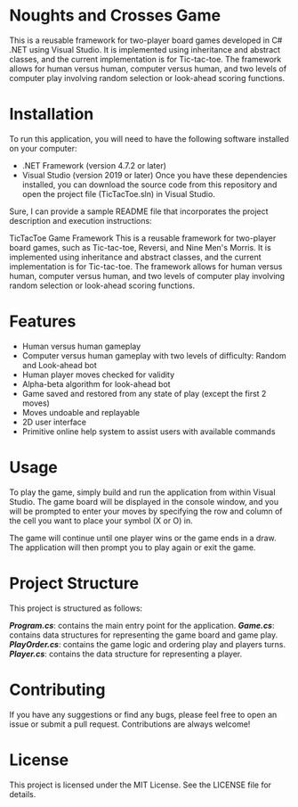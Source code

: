# Noughts and Crosses Game

This is a reusable framework for two-player board games  developed in C# .NET using Visual Studio. It is implemented using inheritance and abstract classes, and the current implementation is for Tic-tac-toe. 
The framework allows for human versus human, computer versus human, and two levels of computer play involving random selection or look-ahead scoring functions.

# Installation
To run this application, you will need to have the following software installed on your computer:

* .NET Framework (version 4.7.2 or later)
* Visual Studio (version 2019 or later)
Once you have these dependencies installed, you can download the source code from this repository and open the project file (TicTacToe.sln) in Visual Studio.

Sure, I can provide a sample README file that incorporates the project description and execution instructions:

TicTacToe Game Framework
This is a reusable framework for two-player board games, such as Tic-tac-toe, Reversi, and Nine Men's Morris. It is implemented using inheritance and abstract classes, and the current implementation is for Tic-tac-toe. The framework allows for human versus human, computer versus human, and two levels of computer play involving random selection or look-ahead scoring functions.

# Features
* Human versus human gameplay
* Computer versus human gameplay with two levels of difficulty: Random and Look-ahead bot
* Human player moves checked for validity
* Alpha-beta algorithm for look-ahead bot
* Game saved and restored from any state of play (except the first 2 moves)
* Moves undoable and replayable
* 2D user interface
* Primitive online help system to assist users with available commands

# Usage
To play the game, simply build and run the application from within Visual Studio. 
The game board will be displayed in the console window, and you will be prompted to enter your moves by specifying the row and column of the cell you want to place your symbol (X or O) in.

The game will continue until one player wins or the game ends in a draw. The application will then prompt you to play again or exit the game.

# Project Structure
This project is structured as follows:

***Program.cs***: contains the main entry point for the application.
***Game.cs***: contains data structures for representing the game board and game play.
***PlayOrder.cs***: contains the game logic and ordering play and players turns.
***Player.cs***: contains the data structure for representing a player.

# Contributing
If you have any suggestions or find any bugs, please feel free to open an issue or submit a pull request. Contributions are always welcome!

# License
This project is licensed under the MIT License. See the LICENSE file for details.
